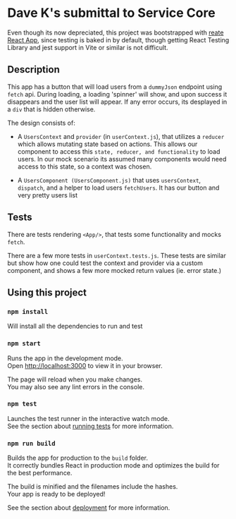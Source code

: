 # Dave K's submittal to Service Core

Even though its now depreciated, this project was bootstrapped with [reate React App](https://github.com/facebook/create-react-app), since testing is baked in by default, though getting React Testing Library and jest support in Vite or similar is not difficult.

## Description

This app has a button that will load users from a `dummyJson` endpoint using `fetch` api.
During loading, a loading 'spinner' will show, and upon success it disappears and the user list will appear.
If any error occurs, its desplayed in a `div` that is hidden otherwise.

The design consists of: 

- A `UsersContext` and `provider` (in `userContext.js`), that utilizes a `reducer` which allows mutating state based on actions.  This allows our component to access this `state, reducer, and functionality` to load users.  In our mock scenario its assumed many components would need access to this state, so a context was chosen.

- A `UsersComponent (UsersComponent.js)` that uses `usersContext`, `dispatch`, and a helper to load users `fetchUsers`.  It has our button and very pretty users list

## Tests

There are tests rendering `<App/>`, that tests some functionality and mocks `fetch`.

There are a few more tests in `userContext.tests.js`.  These tests are similar but show how one could test the context and provider via a custom component, and shows a few more mocked return values (ie. error state.)


## Using this project

### `npm install` 

Will install all the dependencies to run and test

### `npm start`

Runs the app in the development mode.\
Open [http://localhost:3000](http://localhost:3000) to view it in your browser.

The page will reload when you make changes.\
You may also see any lint errors in the console.

### `npm test`

Launches the test runner in the interactive watch mode.\
See the section about [running tests](https://facebook.github.io/create-react-app/docs/running-tests) for more information.

### `npm run build`

Builds the app for production to the `build` folder.\
It correctly bundles React in production mode and optimizes the build for the best performance.

The build is minified and the filenames include the hashes.\
Your app is ready to be deployed!

See the section about [deployment](https://facebook.github.io/create-react-app/docs/deployment) for more information.
